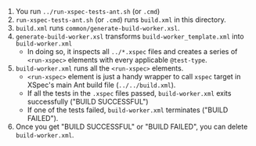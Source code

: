 1. You run `../run-xspec-tests-ant.sh` (or `.cmd`)
1. `run-xspec-tests-ant.sh` (or `.cmd`) runs `build.xml` in this directory.
1. `build.xml` runs `common/generate-build-worker.xsl`.
1. `generate-build-worker.xsl` transforms `build-worker_template.xml` into `build-worker.xml`
	* In doing so, it inspects all `../*.xspec` files and creates a series of `<run-xspec>` elements with every applicable `@test-type`.
1. `build-worker.xml` runs all the `<run-xspec>` elements.
	* `<run-xspec>` element is just a handy wrapper to call `xspec` target in XSpec's main Ant build file (`../../build.xml`).
	* If all the tests in the `.xspec` files passed, `build-worker.xml` exits successfully ("BUILD SUCCESSFUL")
	* If one of the tests failed, `build-worker.xml` terminates ("BUILD FAILED").
1. Once you get "BUILD SUCCESSFUL" or "BUILD FAILED", you can delete `build-worker.xml`.

